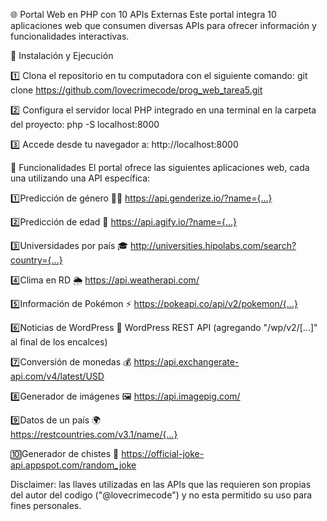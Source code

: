 🌐 Portal Web en PHP con 10 APIs Externas
Este portal integra 10 aplicaciones web que consumen diversas APIs para ofrecer información y funcionalidades interactivas.

🚀 Instalación y Ejecución

  1️⃣ Clona el repositorio en tu computadora con el siguiente comando:
     git clone https://github.com/lovecrimecode/prog_web_tarea5.git
  
  2️⃣ Configura el servidor local PHP integrado en una terminal en la carpeta del proyecto:
    php -S localhost:8000 
  
  3️⃣ Accede desde tu navegador a:
    http://localhost:8000


📌 Funcionalidades
El portal ofrece las siguientes aplicaciones web, cada una utilizando una API específica:

  1️⃣Predicción de género 👦👧
    https://api.genderize.io/?name={...}
  
  2️⃣Predicción de edad 🎂
    https://api.agify.io/?name={...}
  
  3️⃣Universidades por país 🎓
    http://universities.hipolabs.com/search?country={...}
  
  4️⃣Clima en RD 🌦️
    https://api.weatherapi.com/
  
  5️⃣Información de Pokémon ⚡
    https://pokeapi.co/api/v2/pokemon/{...}
  
  6️⃣Noticias de WordPress 📰
    WordPress REST API 
      (agregando "/wp/v2/[...]" al final de los encalces)
  
  7️⃣Conversión de monedas 💰
    https://api.exchangerate-api.com/v4/latest/USD
  
  8️⃣Generador de imágenes 🖼️
    https://api.imagepig.com/
  
  9️⃣Datos de un país 🌍    
    https://restcountries.com/v3.1/name/{...}

  🔟Generador de chistes 🤣
    https://official-joke-api.appspot.com/random_joke

Disclaimer: las llaves utilizadas en las APIs que las requieren son propias del autor del codigo ("@lovecrimecode") y no esta permitido su uso para fines personales.
